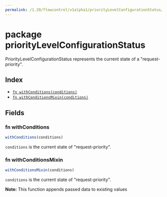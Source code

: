 ```yaml
---
permalink: /1.20/flowcontrol/v1alpha1/priorityLevelConfigurationStatus/
---
```


# package priorityLevelConfigurationStatus

PriorityLevelConfigurationStatus represents the current state of a "request-priority".

## Index

* [`fn withConditions(conditions)`](#fn-withconditions)
* [`fn withConditionsMixin(conditions)`](#fn-withconditionsmixin)

## Fields

### fn withConditions

```ts
withConditions(conditions)
```

`conditions` is the current state of "request-priority".

### fn withConditionsMixin

```ts
withConditionsMixin(conditions)
```

`conditions` is the current state of "request-priority".

**Note:** This function appends passed data to existing values